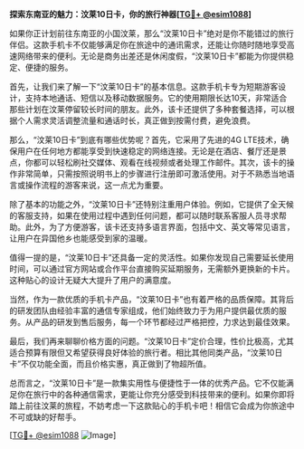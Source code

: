 **探索东南亚的魅力：汶莱10日卡，你的旅行神器[[TG💪+ @esim1088](https://t.me/s/esim1088)]**

如果你正计划前往东南亚的小国汶莱，那么“汶莱10日卡”绝对是你不能错过的旅行伴侣。这款手机卡不仅能够满足你在旅途中的通讯需求，还能让你随时随地享受高速网络带来的便利。无论是商务出差还是休闲度假，“汶莱10日卡”都能为你提供稳定、便捷的服务。

首先，让我们来了解一下“汶莱10日卡”的基本信息。这款手机卡专为短期游客设计，支持本地通话、短信以及移动数据服务。它的使用期限长达10天，非常适合那些计划在汶莱停留较长时间的朋友。此外，该卡还提供了多种套餐选择，可以根据个人需求灵活调整流量和通话时长，真正做到按需付费，避免浪费。

那么，“汶莱10日卡”到底有哪些优势呢？首先，它采用了先进的4G LTE技术，确保用户在任何地方都能享受到快速稳定的网络连接。无论是在酒店、餐厅还是景点，你都可以轻松刷社交媒体、观看在线视频或者处理工作邮件。其次，该卡的操作非常简单，只需按照说明书上的步骤进行注册即可激活使用。对于不熟悉当地语言或操作流程的游客来说，这一点尤为重要。

除了基本的功能之外，“汶莱10日卡”还特别注重用户体验。例如，它提供了全天候的客服支持，如果在使用过程中遇到任何问题，都可以随时联系客服人员寻求帮助。此外，为了方便游客，该卡还支持多语言界面，包括中文、英文等常见语言，让用户在异国他乡也能感受到家的温暖。

值得一提的是，“汶莱10日卡”还具备一定的灵活性。如果你发现自己需要延长使用时间，可以通过官方网站或合作平台直接购买延期服务，无需额外更换新的卡片。这种贴心的设计无疑大大提升了用户的满意度。

当然，作为一款优质的手机卡产品，“汶莱10日卡”也有着严格的品质保障。其背后的研发团队由经验丰富的通信专家组成，他们始终致力于为用户提供最优质的服务。从产品的研发到售后服务，每一个环节都经过严格把控，力求达到最佳效果。

最后，我们再来聊聊价格方面的问题。“汶莱10日卡”定价合理，性价比极高，尤其适合预算有限但又希望获得良好体验的旅行者。相比其他同类产品，“汶莱10日卡”不仅功能全面，而且价格实惠，真正做到了物超所值。

总而言之，“汶莱10日卡”是一款集实用性与便捷性于一体的优秀产品。它不仅能满足你在旅行中的各种通信需求，更能让你充分感受到科技带来的便利。如果你即将踏上前往汶莱的旅程，不妨考虑一下这款贴心的手机卡吧！相信它会成为你旅途中不可或缺的好帮手。

[[TG💪+ @esim1088](https://t.me/s/esim1088) ![Image](https://i.postimg.cc/4NQfJmqS/Snipaste-2025-05-13-00-14-12.png)]